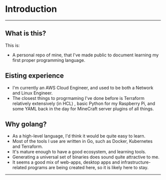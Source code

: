 # Introduction

---
## What is this?

This is:
- A personal repo of mine, that I've made public to document learning my first proper programming language.

## Eisting experience

- I'm currently an AWS Cloud Engineer, and used to be both a Network and Linux Engineer. 
- The closest things to progrmaming I've done before is Terraform relatively extensively (in HCL) , basic Python for my Raspberry Pi, and some YAML back in the day for MineCraft server plugins of all things.

## Why golang?
- As a high-level language, I'd think it would be quite easy to learn.
- Most of the tools I use are written in Go, such as Docker, Kubernetes and Terraform.
- It's mature enough to have a good ecosystem, and learning tools.
- Generating a universal set of binaries does sound quite attractive to me.
- It seems a good mix of web-apps, desktop apps and infrastructure-related programs are being created here, so it is likely here to stay.


---